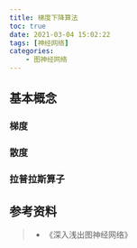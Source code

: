 ```yaml
---
title: 梯度下降算法
toc: true
date: 2021-03-04 15:02:22
tags: [神经网络]
categories:
    - 图神经网络
---
```


## 基本概念

### 梯度

### 散度

### 拉普拉斯算子

## 参考资料
> - 《深入浅出图神经网络》
